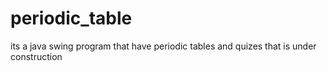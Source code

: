 # periodic_table
its a java swing program that have periodic tables and quizes that is under construction
